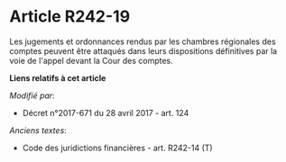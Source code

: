 # Article R242-19

Les jugements et ordonnances rendus par les chambres régionales des comptes peuvent être attaqués dans leurs dispositions
définitives par la voie de l'appel devant la Cour des comptes.

**Liens relatifs à cet article**

_Modifié par_:

  - Décret n°2017-671 du 28 avril 2017 - art. 124

_Anciens textes_:

  - Code des juridictions financières - art. R242-14 (T)
